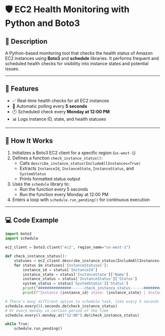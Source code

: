 # 🛡️ EC2 Health Monitoring with Python and Boto3

## 📌 Description

A Python-based monitoring tool that checks the health status of Amazon EC2 instances using **Boto3** and **schedule** libraries. It performs frequent and scheduled health checks for visibility into instance states and potential issues.

---

## 🔧 Features

- ✅ Real-time health checks for all EC2 instances
- 🔁 Automatic polling every **5 seconds**
- 🕛 Scheduled check every **Monday at 12:00 PM**
- 📊 Logs instance ID, state, and health statuses

---

## 🧠 How It Works

1. Initializes a Boto3 EC2 client for a specific region (`us-west-1`)
2. Defines a function `check_instance_status()`:
   - Calls `describe_instance_status(IncludeAllInstances=True)`
   - Extracts `InstanceId`, `InstanceState`, `InstanceStatus`, and `SystemStatus`
   - Prints formatted status output
3. Uses the `schedule` library to:
   - Run the function every 5 seconds
   - Run the function every Monday at 12:00 PM
4. Enters a loop with `schedule.run_pending()` for continuous execution

---

## 💻 Code Example

```python
import boto3
import schedule 

ec2_client = boto3.client('ec2', region_name="us-west-1")

def check_instance_status():
    statuses = ec2_client.describe_instance_status(IncludeAllInstances=True)
    for status in statuses['InstanceStatuses']:
        instance_id = status['InstanceId']
        instance_state = status['InstanceState']['Name']
        instance_status = status['InstanceStatus']['Status']
        system_status = status['SystemStatus']['Status']
        print("###############------check_instance_status------###############\n")    
        print(f"Instance {instance_id} state: {instance_state} | Instance status: {instance_status} | System status: {system_status}")

# There's many diffirent option to schedule task, like every 5 seconds
schedule.every(5).seconds.do(check_instance_status)
# Or every monday in certain period of the time 
schedule.every().monday.at("12:00").do(check_instance_status)

while True:
    schedule.run_pending()
